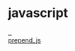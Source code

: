 # javascript 
<a href='https://gabrielryanft.github.io/learning' target='_self' rel='prev'>..</a><br/>
<a href='https://gabrielryanft.github.io/learning/javascript/prepend_js/' target='_self' rel='next'>prepend_js</a><br/>
